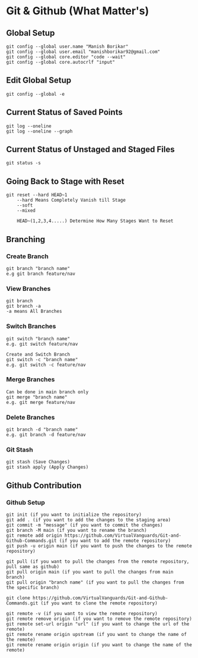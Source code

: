 # Git & Github (What Matter's)

## Global Setup
    git config --global user.name "Manish Borikar"
    git config --global user.email "manishborikar92@gmail.com"
    git config --global core.editor "code --wait"
    git config --global core.autocrlf "input"

## Edit Global Setup
    git config --global -e

## Current Status of Saved Points
    git log --oneline
    git log --oneline --graph

## Current Status of Unstaged and Staged Files
    git status -s

## Going Back to Stage with Reset
    git reset --hard HEAD~1
        --hard Means Completely Vanish till Stage 
        --soft
        --mixed

        HEAD~(1,2,3,4.....) Determine How Many Stages Want to Reset

## Branching
### Create Branch
    git branch "branch name"
    e.g git branch feature/nav

### View Branches
    git branch
    git branch -a
    -a means All Branches

### Switch Branches
    git switch "branch name"
    e.g. git switch feature/nav

    Create and Switch Branch
    git switch -c "branch name"
    e.g. git switch -c feature/nav

### Merge Branches
    Can be done in main branch only
    git merge "branch name"
    e.g. git merge feature/nav

### Delete Branches
    git branch -d "branch name"
    e.g. git branch -d feature/nav

### Git Stash
    git stash (Save Changes) 
    git stash apply (Apply Changes)
    
## Github Contribution
### Github Setup
    git init (if you want to initialize the repository)
    git add . (if you want to add the changes to the staging area)
    git commit -m "message" (if you want to commit the changes)
    git branch -M main (if you want to rename the branch)
    git remote add origin https://github.com/VirtualVanguards/Git-and-Github-Commands.git (if you want to add the remote repository)
    git push -u origin main (if you want to push the changes to the remote repository)

    git pull (if you want to pull the changes from the remote repository, pull same as github)
    git pull origin main (if you want to pull the changes from main branch)
    git pull origin "branch name" (if you want to pull the changes from the specific branch)

    git clone https://github.com/VirtualVanguards/Git-and-Github-Commands.git (if you want to clone the remote repository)
    
    git remote -v (if you want to view the remote repository)
    git remote remove origin (if you want to remove the remote repository)
    git remote set-url origin "url" (if you want to change the url of the remote)
    git remote rename origin upstream (if you want to change the name of the remote)
    git remote rename origin origin (if you want to change the name of the remote)

    